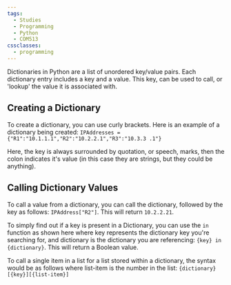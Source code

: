 ```yaml
---
tags:
  - Studies
  - Programming
  - Python
  - COM513
cssclasses:
  - programming
---
```


Dictionaries in Python are a list of unordered key/value pairs. Each dictionary entry includes a key and a value. This key, can be used to call, or 'lookup' the value it is associated with.

## Creating a Dictionary

To create a dictionary, you can use curly brackets. Here is an example of a dictionary being created:
`IPAddresses = {"R1":"10.1.1.1","R2":"10.2.2.1","R3":"10.3.3 .1"}`

Here, the key is always surrounded by quotation, or speech, marks, then the colon indicates it's value (in this case they are strings, but they could be anything).

## Calling Dictionary Values

To call a value from a dictionary, you can call the dictionary, followed by the key as follows: `IPAddress["R2"]`. This will return `10.2.2.21`.

To simply find out if a key is present in a Dictionary, you can use the `in` function as shown here where key represents the dictionary key you're searching for, and dictionary is the dictionary you are referencing: `{key} in {dictionary}`.  This will return a Boolean value.

To call a single item in a list for a list stored within a dictionary, the syntax would be as follows where list-item is the number in the list:
`{dictionary}[{key}][{list-item}]`
